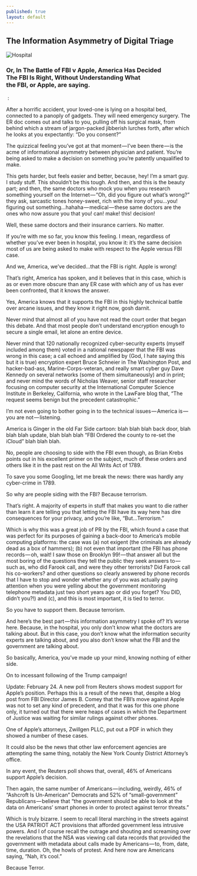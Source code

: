 ```yaml
---
published: true
layout: default
---
```





<h2>The Information Asymmetry of Digital Triage</h2>

![Hospital](https://cdn-images-1.medium.com/max/2000/1*BFeg_P6Xl2McvqLDZ1L_cw.jpeg)

<h3>Or, In The Battle of FBI v Apple, America Has Decided<br />
The FBI Is Right, Without Understanding What <br />
the FBI, or Apple, are saying.</h3>

<p>&nbsp:</p>
<p>After a horrific accident, your loved-one is lying on a hospital bed, connected to a panoply of gadgets. They will need emergency surgery. The ER doc comes out and talks to you, pulling off his surgical mask, from behind which a stream of jargon-packed jibberish lurches forth, after which he looks at you expectantly: “Do you consent?”</p>

<p>The quizzical feeling you’ve got at that moment — I’ve been there — is the acme of informational asymmetry between physician and patient. You’re being asked to make a decision on something you’re patently unqualified to make.</p>

<p>This gets harder, but feels easier and better, because, hey! I’m a smart guy. I study stuff. This shouldn’t be this tough. And then, and this is the beauty part; and then, the same doctors who mock you when you research something yourself on the Internet — “Oh, did you figure out what’s wrong?” they ask, sarcastic tones honey-sweet, rich with the irony of you…you! figuring out something…hahaha — medical — these same doctors are the ones who now assure you that you! can! make! this! decision!</p>

<p>Well, these same doctors and their insurance carriers. No matter.</p>

<p>If you’re with me so far, you know this feeling. I mean, regardless of whether you’ve ever been in hospital, you know it: it’s the same decision most of us are being asked to make with respect to the Apple versus FBI case.</p>

<p>And we, America, we’ve decided…that the FBI is right. Apple is wrong!</p>

<p>That’s right, America has spoken, and it believes that in this case, which is as or even more obscure than any ER case with which any of us has ever been confronted, that it knows the answer.</p>

<p>Yes, America knows that it supports the FBI in this highly technical battle over arcane issues, and they know it right now, gosh darnit.</p>

<p>Never mind that almost all of you have not read the court order that began this debate. And that most people don’t understand encryption enough to secure a single email, let alone an entire device.</p>

<p>Never mind that 120 nationally recognized cyber-security experts (myself included among them) voted in a national newspaper that the FBI was wrong in this case; a call echoed and amplified by (God, I hate saying this but it is true) encryption expert Bruce Schneier in The Washington Post, and hacker-bad-ass, Marine-Corps-veteran, and really smart cyber guy Dave Kennedy on several networks (some of them simultaneously) and in print; and never mind the words of Nicholas Weaver, senior staff researcher focusing on computer security at the International Computer Science Institute in Berkeley, California, who wrote in the LawFare blog that, “The request seems benign but the precedent catastrophic.”</p>

<p>I’m not even going to bother going in to the technical issues — America is — you are not — listening.</p>

<p>America is Ginger in the old Far Side cartoon: blah blah blah back door, blah blah blah update, blah blah blah “FBI Ordered the county to re-set the iCloud” blah blah blah.</p>

<p>No, people are choosing to side with the FBI even though, as Brian Krebs points out in his excellent primer on the subject, much of these orders and others like it in the past rest on the All Writs Act of 1789.</p>

<p>To save you some Googling, let me break the news: there was hardly any cyber-crime in 1789.</p>

<p>So why are people siding with the FBI? Because terrorism.</p>

<p>That’s right. A majority of experts in stuff that makes you want to die rather than learn it are telling you that letting the FBI have its way here has dire consequences for your privacy, and you’re like, “But…Terrorism.”</p>

<p>Which is why this was a great job of PR by the FBI, which found a case that was perfect for its purposes of gaining a back-door to America’s mobile computing platforms: the case was (a) not exigent (the criminals are already dead as a box of hammers); (b) not even that important (the FBI has phone records — oh, wait! I saw those on Brooklyn 99! — that answer all but the most boring of the questions they tell the public they seek answers to — such as, who did Farook call, and were they other terrorists? Did Farook call his co-workers? and other questions so clearly answered by phone records that I have to stop and wonder whether any of you was actually paying attention when you were yelling about the government monitoring telephone metadata just two short years ago or did you forget? You DID, didn’t you?!) and (c), and this is most important, it is tied to terror.</p>

<p>So you have to support them. Because terrorism.</p>

<p>And here’s the best part — this information asymmetry I spoke of? It’s worse here. Because, in the hospital, you only don’t know what the doctors are talking about. But in this case, you don’t know what the information security experts are talking about, and you also don’t know what the FBI and the government are talking about.</p>

<p>So basically, America, you’ve made up your mind, knowing nothing of either side.</p>

<p>On to incessant following of the Trump campaign!</p>

<p>Update: February 24. A new poll from Reuters shows modest support for Apple’s position. Perhaps this is a result of the news that, despite a blog post from FBI Director James B. Comey that the FBI’s move against Apple was not to set any kind of precedent, and that it was for this one phone only, it turned out that there were heaps of cases in which the Department of Justice was waiting for similar rulings against other phones.</p>

<p>One of Apple’s attorneys, Zwillgen PLLC, put out a PDF in which they showed a number of these cases.</p>

<p>It could also be the news that other law enforcement agencies are attempting the same thing, notably the New York County District Attorney’s office.</p>

<p>In any event, the Reuters poll shows that, overall, 46% of Americans support Apple’s decision.</p>

<p>Then again, the same number of Americans — including, weirdly, 46% of “Ashcroft Is Un-American” Democrats and 52% of “small-government” Republicans — believe that “the government should be able to look at the data on Americans’ smart phones in order to protect against terror threats.”</p>

<p>Which is truly bizarre. I seem to recall literal marching in the streets against the USA PATRIOT ACT provisions that afforded government less intrusive powers. And I of course recall the outrage and shouting and screaming over the revelations that the NSA was viewing call data records that provided the government with metadata about calls made by Americans — to, from, date, time, duration. Oh, the howls of protest. And here now are Americans saying, “Nah, it’s cool.”</p>

<p>Because Terror.
